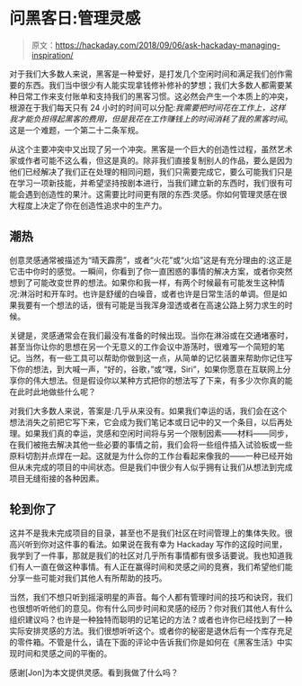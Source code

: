 # 问黑客日:管理灵感

> 原文：<https://hackaday.com/2018/09/06/ask-hackaday-managing-inspiration/>

对于我们大多数人来说，黑客是一种爱好，是打发几个空闲时间和满足我们创作需要的东西。我们当中很少有人能实现拿钱修补修补的梦想；我们大多数人都需要某种日常工作来支付账单和支持我们的黑客习惯。这必然会产生一个本质上的冲突，根源在于我们每天只有 24 小时的时间可以分配:*我需要把时间花在工作上，这样我才能负担得起黑客的费用，但是我花在工作赚钱上的时间消耗了我的黑客时间*。这是一个难题，一个第二十二条军规。

从这个主要冲突中又出现了另一个冲突。黑客是一个巨大的创造性过程，虽然艺术家或作者可能不这么看，但这是真的。除非我们直接复制别人的作品，要么是因为他们已经解决了我们正在处理的相同问题，我们只需要完成它，要么可能我们只是在学习一项新技能，并希望坚持按剧本进行，当我们建立新的东西时，我们很有可能会遇到创造性的果汁。这需要比时间更有限的东西:灵感。你如何管理灵感在很大程度上决定了你在创造性追求中的生产力。

## 潮热

创意灵感通常被描述为“晴天霹雳”，或者“火花”或“火焰”这是有充分理由的:这正是它击中你时的感觉。一瞬间，你看到了你一直困惑的事情的解决方案，或者你突然想到了可能改变世界的想法。如果你和我一样，有两个时候最有可能发生这种情况:淋浴时和开车时。也许是舒缓的白噪音，或者也许是日常生活的单调。但是如果我要有一个想法的话，很有可能是当我浑身湿透或者在高速公路上努力求生的时候。

关键是，灵感通常会在我们最没有准备的时候出现。当你在淋浴或在交通堵塞时，甚至当你让你的思想在另一个无意义的工作会议中游荡时，很难写一个简短的笔记。当然，有一些工具可以帮助你做到这一点，从简单的记忆装置来帮助你记住写下你的想法，到大喊一声，“好的，谷歌，”或“嘿，Siri”，如果你愿意在互联网上分享你的伟大想法。但是假设你以某种方式把你的想法写了下来，有多少次你真的能在此时此地做些什么呢？

对我们大多数人来说，答案是:几乎从来没有。如果我们幸运的话，我们会在这个想法消失之前把它写下来，它会成为我们笔记本或日记中的又一个条目，以后再处理。如果我们真的幸运，灵感和空闲时间将与另一个限制因素——材料——同步，在我们被拖去解决其他一些必要的事情之前，我们会将一些组件插入试验板或一些原料切割并点焊在一起。这就是为什么你的工作台看起来像我的——一种已经开始但从未完成的项目的中间状态。但是我们中很少有人似乎拥有让我们从想法到完成项目无缝衔接的各种因素。

## 轮到你了

这并不是我未完成项目的目录，甚至也不是我们社区在时间管理上的集体失败。很高兴听到你对这件事的看法。如果说在我有幸为 Hackaday 写作的这段时间里，我学到了一件事，那就是我们的社区对几乎所有事情都有很多话要说。我也知道我们有人一直在做这种事情。有人正在赢得时间和灵感之间的竞赛，我们希望他们能分享一些可能对我们其他人有所帮助的技巧。

当然，我们不想只听到摇滚明星的声音。每个人都有管理时间的技巧和诀窍，我们也很想听听他们的意见。你有什么同步时间和灵感的经历？你对我们其他人有什么组织建议吗？也许是一种独特而聪明的记笔记的方法？或者也许你已经找到了一种实际安排灵感的方法。我们很想听听这个。或者你的秘密是退休后有一个库存充足的零件箱。不管是什么，请在下面的评论中告诉我们你是如何在《黑客生活》中实现时间和灵感之间的平衡的。

感谢[Jon]为本文提供灵感。看到我做了什么吗？